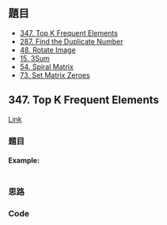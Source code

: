 ## 題目

* [347. Top K Frequent Elements](https://leetcode.com/problems/top-k-frequent-elements/)
* [287. Find the Duplicate Number](https://leetcode.com/problems/find-the-duplicate-number/)
* [48. Rotate Image](https://leetcode.com/problems/rotate-image/)
* [15. 3Sum](https://leetcode.com/problems/3sum/)
* [54. Spiral Matrix](https://leetcode.com/problems/spiral-matrix/)
* [73. Set Matrix Zeroes](https://leetcode.com/problems/set-matrix-zeroes/)

## 347. Top K Frequent Elements

[Link](https://leetcode.com/problems/top-k-frequent-elements/)

### 題目


#### Example:

```
```

### 思路


###  Code

```javascript
```
